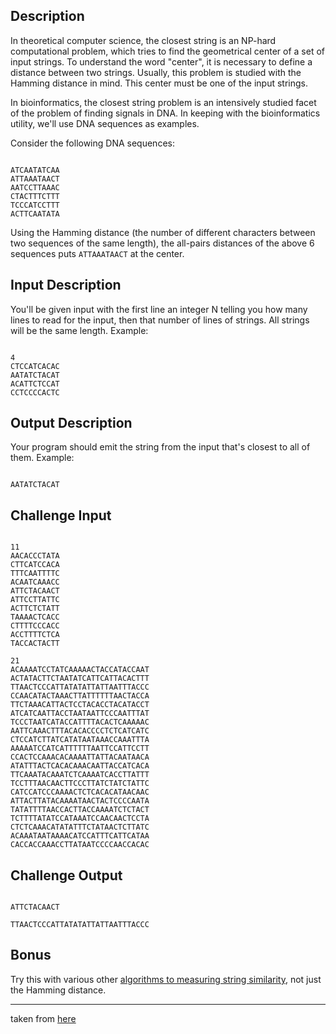 ## Description

In theoretical computer science, the closest string is an NP-hard computational problem, which tries to find the
geometrical center of a set of input strings. To understand the word "center", it is necessary to define a distance
between two strings. Usually, this problem is studied with the Hamming distance in mind.
This center must be one of the input strings.

In bioinformatics, the closest string problem is an intensively studied facet of the problem of finding signals in DNA.
In keeping with the bioinformatics utility, we'll use DNA sequences as examples.

Consider the following DNA sequences:

```text

ATCAATATCAA
ATTAAATAACT
AATCCTTAAAC
CTACTTTCTTT
TCCCATCCTTT
ACTTCAATATA

```

Using the Hamming distance (the number of different characters between two sequences of the same length),
the all-pairs distances of the above 6 sequences puts `ATTAAATAACT` at the center.

## Input Description

You'll be given input with the first line an integer N telling you how many lines to read for the input,
then that number of lines of strings. All strings will be the same length. Example:

```text

4
CTCCATCACAC
AATATCTACAT
ACATTCTCCAT
CCTCCCCACTC

```

## Output Description

Your program should emit the string from the input that's closest to all of them. Example:

```text

AATATCTACAT

```

## Challenge Input

```text

11
AACACCCTATA
CTTCATCCACA
TTTCAATTTTC
ACAATCAAACC
ATTCTACAACT
ATTCCTTATTC
ACTTCTCTATT
TAAAACTCACC
CTTTTCCCACC
ACCTTTTCTCA
TACCACTACTT

21
ACAAAATCCTATCAAAAACTACCATACCAAT
ACTATACTTCTAATATCATTCATTACACTTT
TTAACTCCCATTATATATTATTAATTTACCC
CCAACATACTAAACTTATTTTTTAACTACCA
TTCTAAACATTACTCCTACACCTACATACCT
ATCATCAATTACCTAATAATTCCCAATTTAT
TCCCTAATCATACCATTTTACACTCAAAAAC
AATTCAAACTTTACACACCCCTCTCATCATC
CTCCATCTTATCATATAATAAACCAAATTTA
AAAAATCCATCATTTTTTAATTCCATTCCTT
CCACTCCAAACACAAAATTATTACAATAACA
ATATTTACTCACACAAACAATTACCATCACA
TTCAAATACAAATCTCAAAATCACCTTATTT
TCCTTTAACAACTTCCCTTATCTATCTATTC
CATCCATCCCAAAACTCTCACACATAACAAC
ATTACTTATACAAAATAACTACTCCCCAATA
TATATTTTAACCACTTACCAAAATCTCTACT
TCTTTTATATCCATAAATCCAACAACTCCTA
CTCTCAAACATATATTTCTATAACTCTTATC
ACAAATAATAAAACATCCATTTCATTCATAA
CACCACCAAACCTTATAATCCCCAACCACAC

```

## Challenge Output

```text

ATTCTACAACT

TTAACTCCCATTATATATTATTAATTTACCC

```

## Bonus

Try this with various other [algorithms to measuring string similarity](https://en.wikipedia.org/wiki/String_metric),
not just the Hamming distance.

---

taken from [here](https://www.reddit.com/r/dailyprogrammer/comments/826coe/20180305_challenge_353_easy_closest_string/)